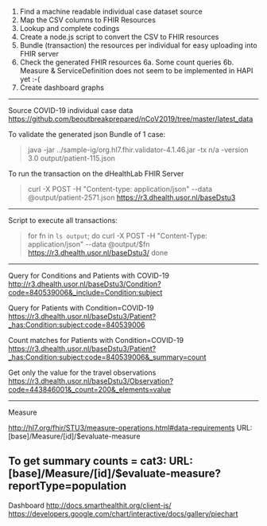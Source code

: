 
1. Find a machine readable individual case dataset source
2. Map the CSV columns to FHIR Resources
3. Lookup and complete codings
4. Create a node.js script to convert the CSV to FHIR resources
5. Bundle (transaction) the resources per individual for easy uploading into FHIR server
5. Check the generated FHIR resources
6a. Some count queries
6b. Measure & ServiceDefinition does not seem to be implemented in HAPI yet :-(
7. Create dashboard graphs


-------------
Source COVID-19 individual case data
<https://github.com/beoutbreakprepared/nCoV2019/tree/master/latest_data>

To validate the generated json Bundle of 1 case: 
> java -jar ../sample-ig/org.hl7.fhir.validator-4.1.46.jar -tx n/a -version 3.0 output/patient-115.json 

To run the transaction on the dHealthLab FHIR Server
> curl -X POST -H "Content-type: application/json" --data @output/patient-2571.json https://r3.dhealth.usor.nl/baseDstu3

-------------
Script to execute all transactions:
> for fn in `ls output`; do
>    curl -X POST -H "Content-Type: application/json" --data @output/$fn https://r3.dhealth.usor.nl/baseDstu3/
> done
--------------------------
Query for Conditions and Patients with COVID-19
http://r3.dhealth.usor.nl/baseDstu3/Condition?code=840539006&_include=Condition:subject

Query for Patients with Condition=COVID-19
https://r3.dhealth.usor.nl/baseDstu3/Patient?_has:Condition:subject:code=840539006

Count matches for Patients with Condition=COVID-19
https://r3.dhealth.usor.nl/baseDstu3/Patient?_has:Condition:subject:code=840539006&_summary=count

Get only the value for the travel observations
https://r3.dhealth.usor.nl/baseDstu3/Observation?code=443846001&_count=200&_elements=value

---------------
Measure

http://hl7.org/fhir/STU3/measure-operations.html#data-requirements
    URL: [base]/Measure/[id]/$evaluate-measure

To get summary counts = cat3:
    URL: [base]/Measure/[id]/$evaluate-measure?reportType=population
---------------
Dashboard
http://docs.smarthealthit.org/client-js/
https://developers.google.com/chart/interactive/docs/gallery/piechart

